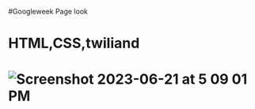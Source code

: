 #Googleweek
Page look
<h1>HTML,CSS,twiliand<h1/>



![Screenshot 2023-06-21 at 5 09 01 PM](https://github.com/Drizer909/Googleweek/assets/100469278/f0e81dd8-65d0-4271-a89b-d88f7770427b)
